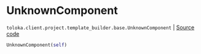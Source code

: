 # UnknownComponent
`toloka.client.project.template_builder.base.UnknownComponent` | [Source code](https://github.com/Toloka/toloka-kit/blob/v1.2.0/src/client/project/template_builder/base.py#L187)

```python
UnknownComponent(self)
```

